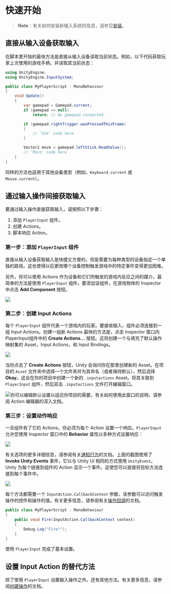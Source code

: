 # 快速开始

> **Note**：有关如何安装新输入系统的信息，请参见[安装](/unity/Input%20System%20中文文档/指引/安装.html)。

## 直接从输入设备获取输入

在脚本里开始的最快方法是直接从输入设备读取当前状态。例如，以下代码获取玩家上次使用的游戏手柄，并读取其当前状态：

```csharp
using UnityEngine;
using UnityEngine.InputSystem;

public class MyPlayerScript : MonoBehaviour
{
    void Update()
    {
        var gamepad = Gamepad.current;
        if (gamepad == null)
            return; // No gamepad connected.

        if (gamepad.rightTrigger.wasPressedThisFrame)
        {
            // 'Use' code here
        }

        Vector2 move = gamepad.leftStick.ReadValue();
        // 'Move' code here
    }
}
```

同样的方法也适用于其他设备类型（例如，`Keyboard.current` 或 `Mouse.current`）。

## 通过输入操作间接获取输入

要通过输入操作直接获取输入，请按照以下步骤：

1. 添加 `PlayerInput` 组件。
2. 创建 Actions。
3. 脚本响应 Action。

### 第一步：添加 `PlayerInput` 组件

直接从输入设备获取输入是快捷又方便的，但是需要为每种类型的设备指定一个单独的路径。这也使得以后更改哪个设备控制触发游戏中的特定事件变得更加困难。

另外，你可以使用 Actions 作为设备和它们所触发的游戏内反应之间的媒介。最简单的方法是使用 `PlayerInput` 组件。要添加该组件，在游戏物体的 Inspector 中点击 **Add Component** 按钮。

![](https://docs.unity3d.com/Packages/com.unity.inputsystem@1.3/manual/images/AddPlayerInput.png)

### 第二步：创建 Input Actions

每个 `PlayerInput` 组件代表一个游戏内的玩家。要接收输入，组件必须连接到一组 Input Actions。创建一组新 Actions 最快的方法是，点击 Inspector 窗口内 PlayerInput组件中的 **Create Actions...** 按钮。这将创建一个与填充了默认操作映射集的 Asset，Input Actions，和 Input Bindings。

![](https://docs.unity3d.com/Packages/com.unity.inputsystem@1.3/manual/images/PlayerInputCreateActions.png)

当你点击了 **Create Actions** 按钮，Unity 会询问你在那里创建新的 Asset。在项目的 `Asset` 文件夹中选择一个文件夹并为其命名（或者保持默认），然后选择 **Okay**。这会在你的项目中创建一个新的 `.inputactions` Asset。将其关联到 `PlayerInput` 组件，然后双击 `.inputactions` 文件打开编辑窗口。

![](https://docs.unity3d.com/Packages/com.unity.inputsystem@1.3/manual/images/MyGameActions.png)你可以编辑默认设置以适应你项目的需要。有关如何使用此窗口的说明，请参阅 Action 编辑器的深入文档。

### 第三步：设置动作响应

一旦组件有了它的 Actions，你必须为每个 Action 设置一个响应。`PlayerInput` 允许您使用 Inspector 窗口中的 **Behavior** 属性以多种方式设置响应：

![](https://docs.unity3d.com/Packages/com.unity.inputsystem@1.3/manual/images/PlayerInputNotificationBehaviors.png)

有关选项的更多详细信息，请参阅有关[通知行为](https://docs.unity3d.com/Packages/com.unity.inputsystem@1.3/manual/Components.html#notification-behaviors)的文档。上面的截图使用了 **Invoke Unity Events** 事件，它以与 Unity UI 相同的方式使用 `UnityEvent`。 Unity 为每个链接到组件的 Action 显示一个事件。这使您可以直接将目标方法连接到每个事件中。

![](https://docs.unity3d.com/Packages/com.unity.inputsystem@1.3/manual/images/MyPlayerActionEvents.png)

每个方法都需要一个 `InputAction.CallbackContext` 参数，该参数可以访问触发操作的控件和操作的值。有关更多信息，请参阅有关[操作回调](https://docs.unity3d.com/Packages/com.unity.inputsystem@1.3/manual/QuickStartGuide.html#step-3-setting-up-action-responses)的文档。

```csharp
public class MyPlayerScript : MonoBehaviour
{
    public void Fire(InputAction.CallbackContext context)
    {
        Debug.Log("Fire!");
    }
}
```

使用 `PlayerInput` 完成了基本设置。

## 设置 Input Action 的替代方法

除了使用 `PlayerInput` 设置输入操作之外，还有其他方法。有关更多信息，请参阅[创建操作](https://docs.unity3d.com/Packages/com.unity.inputsystem@1.3/manual/Actions.html#creating-actions)的文档。